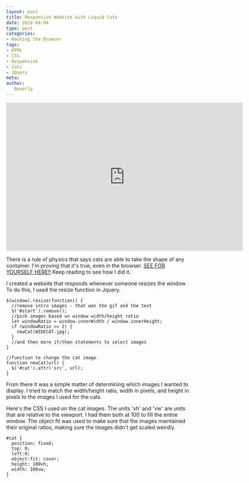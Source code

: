 ```yaml
---
layout: post
title: Responsive Website with Liquid Cats
date: 2018-04-04
type: post
categories:
- Hacking the Browser
tags:
- HTML
- CSS
- Responsive
- Cats
- JQuery
meta:
author:
   Beverly
---
```

<div class="responsive-container"><iframe src="https://player.vimeo.com/video/264161984" width="640" height="400" frameborder="0" webkitallowfullscreen mozallowfullscreen allowfullscreen></iframe></div>

There is a rule of physics that says cats are able to take the shape of any container. I'm proving that it's true, even in the browser. [SEE FOR YOURSELF HERE!!](http://itp.beverlychou.com/hacking-the-browser/w2-responsive-site/) Keep reading to see how I did it.

<!--more-->

I created a website that responds whenever someone resizes the window. To do this, I used the resize function in Jquery.
```
$(window).resize(function() {
  //remove intro images - that was the gif and the text
  $('#start').remove();
  //pick images based on window width/height ratio
  let windowRatio = window.innerWidth / window.innerHeight;
  if (windowRatio >= 2) {
    newCat(WIDECAT.jpg);
  }
  //and then more if/then statements to select images
}

//function to change the cat image
function newCat(url) {
  $('#cat').attr('src', url);
}
```
From there it was a simple matter of determining which images I wanted to display. I tried to match the width/height ratio, width in pixels, and height in pixels to the images I used for the cats.

Here's the CSS I used on the cat images. The units 'vh' and 'vw' are units that are relative to the viewport. I had them both at 100 to fill the entire window. The object fit was used to make sure that the images maintained their original ratios, making sure the images didn't get scaled weirdly.

```
#cat {
  position: fixed;
  top: 0;
  left:0;
  object-fit: cover;
  height: 100vh;
  width: 100vw;
}
```
